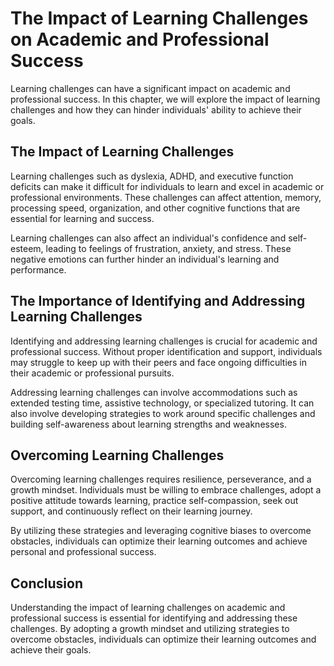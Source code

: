 The Impact of Learning Challenges on Academic and Professional Success
====================================================================================================================

Learning challenges can have a significant impact on academic and professional success. In this chapter, we will explore the impact of learning challenges and how they can hinder individuals' ability to achieve their goals.

The Impact of Learning Challenges
---------------------------------

Learning challenges such as dyslexia, ADHD, and executive function deficits can make it difficult for individuals to learn and excel in academic or professional environments. These challenges can affect attention, memory, processing speed, organization, and other cognitive functions that are essential for learning and success.

Learning challenges can also affect an individual's confidence and self-esteem, leading to feelings of frustration, anxiety, and stress. These negative emotions can further hinder an individual's learning and performance.

The Importance of Identifying and Addressing Learning Challenges
----------------------------------------------------------------

Identifying and addressing learning challenges is crucial for academic and professional success. Without proper identification and support, individuals may struggle to keep up with their peers and face ongoing difficulties in their academic or professional pursuits.

Addressing learning challenges can involve accommodations such as extended testing time, assistive technology, or specialized tutoring. It can also involve developing strategies to work around specific challenges and building self-awareness about learning strengths and weaknesses.

Overcoming Learning Challenges
------------------------------

Overcoming learning challenges requires resilience, perseverance, and a growth mindset. Individuals must be willing to embrace challenges, adopt a positive attitude towards learning, practice self-compassion, seek out support, and continuously reflect on their learning journey.

By utilizing these strategies and leveraging cognitive biases to overcome obstacles, individuals can optimize their learning outcomes and achieve personal and professional success.

Conclusion
----------

Understanding the impact of learning challenges on academic and professional success is essential for identifying and addressing these challenges. By adopting a growth mindset and utilizing strategies to overcome obstacles, individuals can optimize their learning outcomes and achieve their goals.
